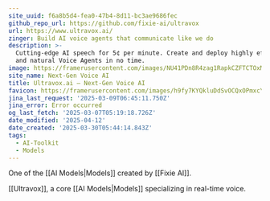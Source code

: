 ```yaml
---
site_uuid: f6a8b5d4-fea0-47b4-8d11-bc3ae9686fec
github_repo_url: https://github.com/fixie-ai/ultravox
url: https://www.ultravox.ai/
zinger: Build AI voice agents that communicate like we do
description: >-
  Cutting-edge AI speech for 5¢ per minute. Create and deploy highly effective
  and natural Voice Agents in no time.
image: https://framerusercontent.com/images/NU41PDn8R4zag1RapkCZFTCTOxM.jpg
site_name: Next-Gen Voice AI
title: Ultravox.ai — Next-Gen Voice AI
favicon: https://framerusercontent.com/images/h9fy7KYQkluDdSvOCQxOPmxcY.svg
jina_last_request: '2025-03-09T06:45:11.750Z'
jina_error: Error occurred
og_last_fetch: '2025-03-07T05:19:18.726Z'
date_modified: '2025-04-12'
date_created: '2025-03-30T05:44:14.843Z'
tags:
  - AI-Toolkit
  - Models
---
```




















































One of the [[AI Models|Models]] created by [[Fixie AI]].

 [[Ultravox]], a core [[AI Models|Models]] specializing in real-time voice.
